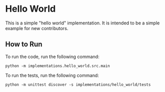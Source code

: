 # Hello World

This is a simple "hello world" implementation. It is intended to be a simple example for new contributors.

## How to Run

To run the code, run the following command:

```
python -m implementations.hello_world.src.main
```

To run the tests, run the following command:

```
python -m unittest discover -s implementations/hello_world/tests
```
